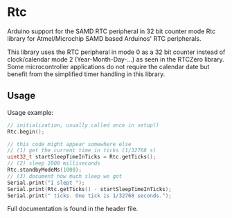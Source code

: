# Rtc

Arduino support for the SAMD RTC peripheral in 32 bit counter mode Rtc library for Atmel/Microchip SAMD based Arduinos' RTC peripherals.

This library uses the RTC peripheral in mode 0 as a 32 bit counter instead of clock/calendar mode 2 (Year-Month-Day-...) as seen in the RTCZero library. Some microcontroller applications do not require the calendar date but benefit from the simplified timer handling in this library.

## Usage

Usage example:
```c++
// initialization, usually called once in setup()
Rtc.begin();

// this code might appear somewhere else
// (1) get the current time in ticks (1/32768 s)
uint32_t startSleepTimeInTicks = Rtc.getTicks();
// (2) sleep 1000 milliseconds
Rtc.standbyModeMs(1000);
// (3) document how much sleep we got
Serial.print("I slept ");
Serial.print(Rtc.getTicks() - startSleepTimeInTicks);
Serial.print(" ticks. One tick is 1/32768 seconds.");
```

Full documentation is found in the header file.
